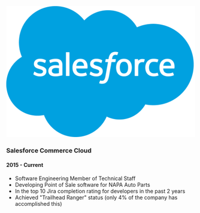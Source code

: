 <div class="well">
  <div class="row">
    <div class="col-md-5 frame">
      <span class="helper"></span>
      <img class="img-responsive" src="/assets/sfdc.png" alt="Salesforce">
    </div>
    <div class="col-md-7">
      <h3>
          Salesforce Commerce Cloud
      </h3>
      <h4>
        2015 - Current
      </h4>
      <ul class="list-group">
        <li class="list-group-item">
          Software Engineering Member of Technical Staff
        </li>
        <li class="list-group-item">
          Developing Point of Sale software for NAPA Auto Parts
        </li>
        <li class="list-group-item">
          In the top 10 Jira completion rating for developers in the past 2 years
        </li>
        <li class="list-group-item">
          Achieved "Trailhead Ranger" status (only 4% of the company has accomplished this)
        </li>
      </ul>
    </div>
  </div>
</div>
